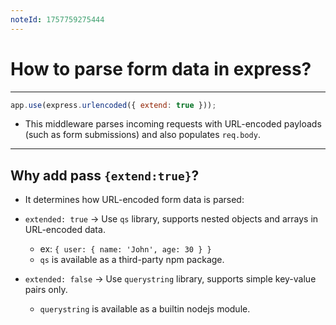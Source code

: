 ```yaml
---
noteId: 1757759275444
---
```


# How to parse form data in express?

---

```js
app.use(express.urlencoded({ extend: true }));
```

- This middleware parses incoming requests with URL-encoded payloads (such as form submissions) and also populates `req.body`.

---

## Why add pass `{extend:true}`?

- It determines how URL-encoded form data is parsed:

- `extended: true` → Use `qs` library, supports nested objects and arrays in URL-encoded data.
  - ex: `{ user: { name: 'John', age: 30 } }`
  - `qs` is available as a third-party npm package.
- `extended: false` → Use `querystring` library, supports simple key-value pairs only.
  - `querystring` is available as a builtin nodejs module.
